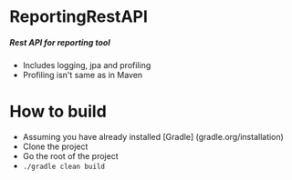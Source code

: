 # ReportingRestAPI
##### Rest API for reporting tool
* Includes logging, jpa and profiling
* Profiling isn't same as in Maven

# How to build
* Assuming you have already installed [Gradle] (gradle.org/installation)
* Clone the project
* Go the root of the project
* ```./gradle clean build```


